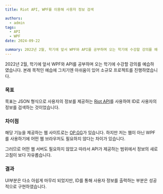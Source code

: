 ```yaml
---
title: Riot API, WPF를 이용해 사용자 정보 검색

authors:
  - admin
tags:
  - API
  - WPF
date: 2024-09-22

summary: 2022년 2월, 학기에 앞서 WPF와 API를 공부하며 오는 학기에 수강할 강의를 예습하였습니다.
---
```


2022년 2월, 학기에 앞서 WPF와 API를 공부하며 오는 학기에 수강할 강의를 예습하였습니다.
본래 목적인 예습에 그치기엔 아쉬움이 있어 소규모 프로젝트를 진행하였습니다.

### 목표

목표는 JSON 형식으로 사용자의 정보를 제공하는 [Riot API](https://developer.riotgames.com/apis)를 사용하여 ID로 사용자의 정보를 검색하는 것이었습니다.

### 차이점

해당 기능을 제공하는 웹 사이트로는 [OP.GG](https://www.op.gg/)가 있습니다. 하지만 저는 웹이 아닌 WPF를 사용하기에 어떤 웹 브라우저도 필요하지 않다는 차이가 있습니다.

그러므로 어떤 웹 서버도 필요하지 않았고 따라서 API가 제공하는 범위에서 정보의 새로고침이 보다 자유롭습니다. 

### 결과

UI부분은 다소 아쉽게 마무리 되었지만, ID를 통해 사용자 정보를 출력하는 부분은 성공적으로 구현하였습니다.


